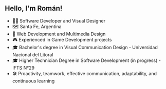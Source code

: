 <!--
**romanrios/romanrios** is a ✨ _special_ ✨ repository because its `README.md` (this file) appears on your GitHub profile.

Here are some ideas to get you started:

- 🔭 I’m currently working on ...
- 🌱 I’m currently learning ...
- 👯 I’m looking to collaborate on ...
- 🤔 I’m looking for help with ...
- 💬 Ask me about ...
- 📫 How to reach me: ...
- 😄 Pronouns: ...
- ⚡ Fun fact: ...
-->

## Hello, I'm Román!

- 👨‍💻 Software Developer and Visual Designer
- 🗺️ Santa Fe, Argentina
- 🎯 Web Development and Multimedia Design
- 🎮 Experienced in Game Development projects
- 🎓 Bachelor's degree in Visual Communication Design - Universidad Nacional del Litoral
- 🎓 Higher Technician Degree in Software Development (in progress) - IFTS N°29
- 🛠️ Proactivity, teamwork, effective communication, adaptability, and continuous learning


